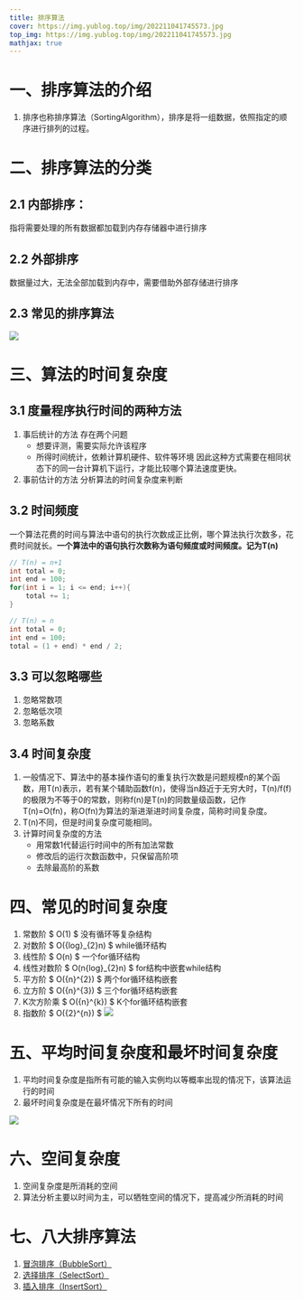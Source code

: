 ```yaml
---
title: 排序算法
cover: https://img.yublog.top/img/202211041745573.jpg
top_img: https://img.yublog.top/img/202211041745573.jpg
mathjax: true
---
```


# 一、排序算法的介绍
1. 排序也称排序算法（SortingAlgorithm），排序是将一组数据，依照指定的顺序进行排列的过程。
# 二、排序算法的分类
## 2.1 内部排序：
指将需要处理的所有数据都加载到内存存储器中进行排序
## 2.2 外部排序
数据量过大，无法全部加载到内存中，需要借助外部存储进行排序
## 2.3 常见的排序算法
![](https://img.yublog.top/img/202211130855165.png)

# 三、算法的时间复杂度
## 3.1 度量程序执行时间的两种方法
1. 事后统计的方法
存在两个问题
	- 想要评测，需要实际允许该程序
	- 所得时间统计，依赖计算机硬件、软件等环境
因此这种方式需要在相同状态下的同一台计算机下运行，才能比较哪个算法速度更快。
2. 事前估计的方法
分析算法的时间复杂度来判断

## 3.2 时间频度
一个算法花费的时间与算法中语句的执行次数成正比例，哪个算法执行次数多，花费时间就长。**一个算法中的语句执行次数称为语句频度或时间频度。记为T(n)**
```java
// T(n) = n+1
int total = 0;
int end = 100;
for(int i = 1; i <= end; i++){
	total += 1;	
}
```
```java
// T(n) = n
int total = 0;
int end = 100;
total = (1 + end) * end / 2;
```

## 3.3 可以忽略哪些
1. 忽略常数项
2. 忽略低次项
3. 忽略系数

## 3.4 时间复杂度
1. 一般情况下、算法中的基本操作语句的重复执行次数是问题规模n的某个函数，用T(n)表示，若有某个辅助函数f(n)，使得当n趋近于无穷大时，T(n)/f(f)的极限为不等于0的常数，则称f(n)是T(n)的同数量级函数，记作T(n)=O(fn)，称O(fn)为算法的渐进渐进时间复杂度，简称时间复杂度。
2. T(n)不同，但是时间复杂度可能相同。
3. 计算时间复杂度的方法
	- 用常数1代替运行时间中的所有加法常数
	- 修改后的运行次数函数中，只保留高阶项
	- 去除最高阶的系数

# 四、常见的时间复杂度
1. 常数阶 $ O(1) $ 没有循环等复杂结构
2. 对数阶 $ O({log}_{2}n) $ while循环结构
3. 线性阶 $ O(n) $ 一个for循环结构
4. 线性对数阶 $ O(n{log}_{2}n) $ for结构中嵌套while结构
5. 平方阶 $ O({n}^{2}) $ 两个for循环结构嵌套
6. 立方阶 $ O({n}^{3}) $ 三个for循环结构嵌套
7. K次方阶乘 $ O({n}^{k}) $ K个for循环结构嵌套
8. 指数阶 $ O({2}^{n}) $
![](https://img.yublog.top/img/202211131141236.png)

# 五、平均时间复杂度和最坏时间复杂度
1. 平均时间复杂度是指所有可能的输入实例均以等概率出现的情况下，该算法运行的时间
2. 最坏时间复杂度是在最坏情况下所有的时间

![](https://img.yublog.top/img/202211131150668.png)
	
# 六、空间复杂度
1. 空间复杂度是所消耗的空间
2. 算法分析主要以时间为主，可以牺牲空间的情况下，提高减少所消耗的时间

# 七、八大排序算法
1. <a href="/Data-structures-and-algorithms/bubbleSort">冒泡排序（BubbleSort）</a>
2. <a href="/Data-structures-and-algorithms/selectSort">选择排序（SelectSort）</a>
3. <a href="/Data-structures-and-algorithms/insertSort">插入排序（InsertSort）</a>